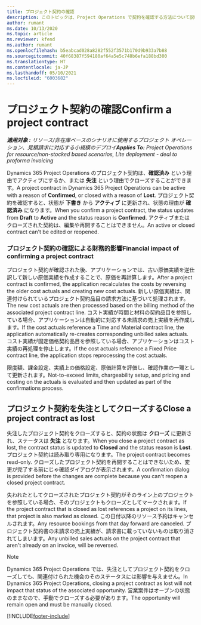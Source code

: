 ```yaml
---
title: プロジェクト契約の確認
description: このトピックは、Project Operations で契約を確認する方法について説明します。
author: rumant
ms.date: 10/13/2020
ms.topic: article
ms.reviewer: kfend
ms.author: rumant
ms.openlocfilehash: b5eabcad028a8282f552f3571b170d9b933a7b88
ms.sourcegitcommit: 40f68387f594180af64a5e5c748b6efa188bd300
ms.translationtype: HT
ms.contentlocale: ja-JP
ms.lasthandoff: 05/10/2021
ms.locfileid: "6003682"
---
```

# <a name="confirm-a-project-contract"></a><span data-ttu-id="8946a-103">プロジェクト契約の確認</span><span class="sxs-lookup"><span data-stu-id="8946a-103">Confirm a project contract</span></span>

<span data-ttu-id="8946a-104">_**適用対象 :** リソース/非在庫ベースのシナリオに使用するプロジェクト オペレーション、見積請求に対応する小規模のデプロイ_</span><span class="sxs-lookup"><span data-stu-id="8946a-104">_**Applies To:** Project Operations for resource/non-stocked based scenarios, Lite deployment - deal to proforma invoicing_</span></span>

<span data-ttu-id="8946a-105">Dynamics 365 Project Operations のプロジェクト契約は、**確認済み** という理由でアクティブにするか、または **失注** という理由でクローズすることができます。</span><span class="sxs-lookup"><span data-stu-id="8946a-105">A project contract in Dynamics 365 Project Operations can be active with a reason of **Confirmed**, or closed with a reason of **Lost**.</span></span> <span data-ttu-id="8946a-106">プロジェクト契約を確認すると、状態が **下書き** から **アクティブ** に更新され、状態の理由が **確認済み** になります。</span><span class="sxs-lookup"><span data-stu-id="8946a-106">When you confirm a project contract, the status updates from **Draft** to **Active** and the status reason is **Confirmed**.</span></span> <span data-ttu-id="8946a-107">アクティブまたはクローズされた契約は、編集や再開することはできません。</span><span class="sxs-lookup"><span data-stu-id="8946a-107">An active or closed contract can't be edited or reopened.</span></span> 

### <a name="financial-impact-of-confirming-a-project-contract"></a><span data-ttu-id="8946a-108">プロジェクト契約の確認による財務的影響</span><span class="sxs-lookup"><span data-stu-id="8946a-108">Financial impact of confirming a project contract</span></span>

<span data-ttu-id="8946a-109">プロジェクト契約が確認された後、アプリケーションでは、古い原価実績を逆仕訳して新しい原価実績を作成することで、原価を再計算します。</span><span class="sxs-lookup"><span data-stu-id="8946a-109">After a project contract is confirmed, the application recalculates the costs by reversing the older cost actuals and creating new cost actuals.</span></span> <span data-ttu-id="8946a-110">新しい原価実績は、関連付けられているプロジェクト契約品目の請求方法に基づいて処理されます。</span><span class="sxs-lookup"><span data-stu-id="8946a-110">The new cost actuals are then processed based on the billing method of the associated project contract line.</span></span> <span data-ttu-id="8946a-111">コスト実績が時間と材料の契約品目を参照している場合、アプリケーションは自動的に対応する未請求の売上実績を再作成します。</span><span class="sxs-lookup"><span data-stu-id="8946a-111">If the cost actuals reference a Time and Material contract line, the application automatically re-creates corresponding unbilled sales actuals.</span></span> <span data-ttu-id="8946a-112">コスト実績が固定価格契約品目を参照している場合、アプリケーションはコスト実績の再処理を停止します。</span><span class="sxs-lookup"><span data-stu-id="8946a-112">If the cost actuals reference a Fixed Price contract line, the application stops reprocessing the cost actuals.</span></span>

<span data-ttu-id="8946a-113">限度額、課金設定、実績上の価格設定、原価計算を評価し、確認作業の一環として更新されます。</span><span class="sxs-lookup"><span data-stu-id="8946a-113">Not-to-exceed limits, chargeability setup, and pricing and costing on the actuals is evaluated and then updated as part of the confirmations process.</span></span>

## <a name="close-a-project-contract-as-lost"></a><span data-ttu-id="8946a-114">プロジェクト契約を失注としてクローズする</span><span class="sxs-lookup"><span data-stu-id="8946a-114">Close a project contract as lost</span></span>

<span data-ttu-id="8946a-115">失注したプロジェクト契約をクローズすると、契約の状態は **クローズ** に更新され、ステータスは **失注** となります。</span><span class="sxs-lookup"><span data-stu-id="8946a-115">When you close a project contract as lost, the contract status is updated to **Closed** and the status reason is **Lost**.</span></span> <span data-ttu-id="8946a-116">プロジェクト契約は読み取り専用になります。</span><span class="sxs-lookup"><span data-stu-id="8946a-116">The project contract becomes read-only.</span></span> <span data-ttu-id="8946a-117">クローズしたプロジェクト契約を再開することはできないため、変更が完了する前にじゃ確認ダイアログが表示されます。</span><span class="sxs-lookup"><span data-stu-id="8946a-117">A confirmation dialog is provided before the changes are complete because you can't reopen a closed project contract.</span></span>

<span data-ttu-id="8946a-118">失われたとしてクローズされたプロジェクト契約がそのライン上のプロジェクトを参照している場合、そのプロジェクトもクローズとしてマークされます。</span><span class="sxs-lookup"><span data-stu-id="8946a-118">If the project contract that is closed as lost references a project on its lines, that project is also marked as closed.</span></span> <span data-ttu-id="8946a-119">この日付以降のリソース予約はキャンセルされます。</span><span class="sxs-lookup"><span data-stu-id="8946a-119">Any resource bookings from that day forward are canceled.</span></span> <span data-ttu-id="8946a-120">プロジェクト契約書の未請求の売上実績が、請求書に載っていないものは取り消されてしまいます。</span><span class="sxs-lookup"><span data-stu-id="8946a-120">Any unbilled sales actuals on the project contract that aren't already on an invoice, will be reversed.</span></span>

> [!NOTE]
> <span data-ttu-id="8946a-121">Dynamics 365 Project Operations では、失注としてプロジェクト契約をクローズしても、関連付けられた機会のそのステータスには影響を与えません。</span><span class="sxs-lookup"><span data-stu-id="8946a-121">In Dynamics 365 Project Operations, closing a project contract as lost will not impact that status of the associated opportunity.</span></span> <span data-ttu-id="8946a-122">営業案件はオープンの状態のままなので、手動でクローズする必要があります。</span><span class="sxs-lookup"><span data-stu-id="8946a-122">The opportunity will remain open and must be manually closed.</span></span>


[!INCLUDE[footer-include](../../includes/footer-banner.md)]